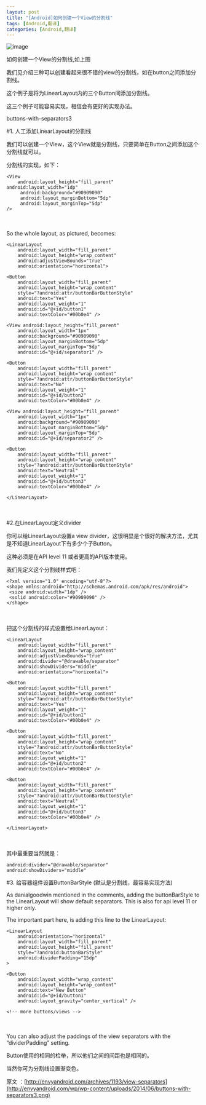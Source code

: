 ```yaml
---
layout: post
title: "[Android]如何创建一个View的分割线"
tags: [Android,翻译]
categories: [Android,翻译]
---
```


 
![image](http://envyandroid.com/wp/wp-content/uploads/2014/06/buttons-with-separators3.png)

如何创建一个View的分割线,如上图

我们见介绍三种可以创建看起来很不错的view的分割线，如在button之间添加分割线。

 
这个例子是将为LinearLayout内的三个Button间添加分割线。

这三个例子可能容易实现，相信会有更好的实现办法。

buttons-with-separators3 

 

#1. 人工添加LinearLayout的分割线
 

我们可以创建一个View，这个View就是分割线，只要简单在Button之间添加这个分割线就可以。

分割线的实现，如下：

 

	<View
		android:layout_height="fill_parent" 		     android:layout_width="1dp"
		 android:background="#90909090"
		 android:layout_marginBottom="5dp"
		 android:layout_marginTop="5dp"
    />
　　

So the whole layout, as pictured, becomes:

	<LinearLayout
    	android:layout_width="fill_parent"
    	android:layout_height="wrap_content"
    	android:adjustViewBounds="true"
    	android:orientation="horizontal">
 
    <Button
        android:layout_width="fill_parent"
        android:layout_height="wrap_content"
        style="?android:attr/buttonBarButtonStyle"
        android:text="Yes"
        android:layout_weight="1"
        android:id="@+id/button1"
        android:textColor="#00b0e4" />
 
    <View android:layout_height="fill_parent"
        android:layout_width="1px"
        android:background="#90909090"
        android:layout_marginBottom="5dp"
        android:layout_marginTop="5dp"
        android:id="@+id/separator1" />
 
    <Button
        android:layout_width="fill_parent"
        android:layout_height="wrap_content"
        style="?android:attr/buttonBarButtonStyle"
        android:text="No"
        android:layout_weight="1"
        android:id="@+id/button2"
        android:textColor="#00b0e4" />
 
    <View android:layout_height="fill_parent"
        android:layout_width="1px"
        android:background="#90909090"
        android:layout_marginBottom="5dp"
        android:layout_marginTop="5dp"
        android:id="@+id/separator2" />
 
    <Button
        android:layout_width="fill_parent"
        android:layout_height="wrap_content"
        style="?android:attr/buttonBarButtonStyle"
        android:text="Neutral"
        android:layout_weight="1"
        android:id="@+id/button3"
        android:textColor="#00b0e4" />
 
	</LinearLayout>
　　

 
#2.在LinearLayout定义divider

你可以给LinearLayout设置a view divider，这很明显是个很好的解决方法，尤其是不知道LinearLayout下有多少个子Button。

这种必须是在API level 11 或者更高的API版本使用。

我们先定义这个分割线样式吧：

	<?xml version="1.0" encoding="utf-8"?>
	<shape xmlns:android="http://schemas.android.com/apk/res/android">
	 <size android:width="1dp" />
	 <solid android:color="#90909090" />
	</shape> 
　　

把这个分割线的样式设置给LinearLayout：

	<LinearLayout
    	android:layout_width="fill_parent"
    	android:layout_height="wrap_content"
    	android:adjustViewBounds="true"
    	android:divider="@drawable/separator"
    	android:showDividers="middle"
    	android:orientation="horizontal">
 
    <Button
        android:layout_width="fill_parent"
        android:layout_height="wrap_content"
        style="?android:attr/buttonBarButtonStyle"
        android:text="Yes"
        android:layout_weight="1"
        android:id="@+id/button1"
        android:textColor="#00b0e4" />
 
    <Button
        android:layout_width="fill_parent"
        android:layout_height="wrap_content"
        style="?android:attr/buttonBarButtonStyle"
        android:text="No"
        android:layout_weight="1"
        android:id="@+id/button2"
        android:textColor="#00b0e4" />
 
    <Button
        android:layout_width="fill_parent"
        android:layout_height="wrap_content"
        style="?android:attr/buttonBarButtonStyle"
        android:text="Neutral"
        android:layout_weight="1"
        android:id="@+id/button3"
        android:textColor="#00b0e4" />
 
	</LinearLayout>
　　

其中最重要当然就是：

	android:divider="@drawable/separator"
	android:showDividers="middle" 

#3. 给容器组件设置ButtonBarStyle (默认是分割线，最容易实现方法)

 

As danialgoodwin mentioned in the comments, adding the buttonBarStyle to the LinearLayout will show default separators.  This is also for api level 11 or higher only.

The important part here, is adding this line to the LinearLayout:

	<LinearLayout
    	android:orientation="horizontal"
    	android:layout_width="fill_parent"
    	android:layout_height="fill_parent"
    	style="?android:buttonBarStyle"
    	android:dividerPadding="15dp"
    >
 
    <Button
        android:layout_width="wrap_content"
        android:layout_height="wrap_content"
        android:text="New Button"
        android:id="@+id/button1"
        android:layout_gravity="center_vertical" />
 
    <!-- more buttons/views -->
     
</LinearLayout>
　　

You can also adjust the paddings of the view separators with the “dividerPadding” setting.

 

 

 

Button使用的相同的检举，所以他们之间的间距也是相同的。

当然你可为分割线设置渐变色。

原文 ：[http://envyandroid.com/archives/1193/view-separators](http://envyandroid.com/wp/wp-content/uploads/2014/06/buttons-with-separators3.png)